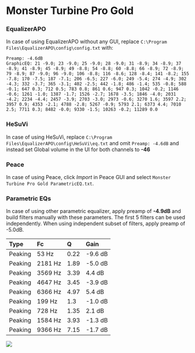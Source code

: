 # Monster Turbine Pro Gold

### EqualizerAPO
In case of using EqualizerAPO without any GUI, replace `C:\Program Files\EqualizerAPO\config\config.txt`
with:
```
Preamp: -4.6dB
GraphicEQ: 21 -9.0; 23 -9.0; 25 -9.0; 28 -9.0; 31 -8.9; 34 -8.9; 37 -8.9; 41 -8.9; 45 -8.9; 49 -8.8; 54 -8.8; 60 -8.8; 66 -8.9; 72 -8.9; 79 -8.9; 87 -9.0; 96 -9.0; 106 -8.8; 116 -8.6; 128 -8.4; 141 -8.2; 155 -7.8; 170 -7.5; 187 -7.1; 206 -6.5; 227 -6.0; 249 -5.4; 274 -4.9; 302 -4.3; 332 -3.7; 365 -3.1; 402 -2.5; 442 -1.8; 486 -1.4; 535 -0.8; 588 -0.1; 647 0.3; 712 0.5; 783 0.8; 861 0.6; 947 0.3; 1042 -0.2; 1146 -0.6; 1261 -1.0; 1387 -1.7; 1526 -2.7; 1678 -3.5; 1846 -4.0; 2031 -4.2; 2234 -4.4; 2457 -3.9; 2703 -3.0; 2973 -0.6; 3270 1.6; 3597 2.2; 3957 0.9; 4353 -2.1; 4788 -2.8; 5267 -0.9; 5793 2.1; 6373 4.4; 7010 2.5; 7711 0.3; 8482 -0.0; 9330 -1.5; 10263 -0.2; 11289 0.0
```

### HeSuVi
In case of using HeSuVi, replace `C:\Program Files\EqualizerAPO\config\HeSuVi\eq.txt` and omit `Preamp:
-4.6dB` and instead set Global volume in the UI for both channels to **-46**

### Peace
In case of using Peace, click *Import* in Peace GUI and select `Monster Turbine Pro Gold ParametricEQ.txt`.

### Parametric EQs
In case of using other parametric equalizer, apply preamp of **-4.9dB** and build filters manually
with these parameters. The first 5 filters can be used independently.
When using independent subset of filters, apply preamp of -5.0dB.

| Type    | Fc      |    Q | Gain    |
|:--------|:--------|:-----|:--------|
| Peaking | 53 Hz   | 0.22 | -9.6 dB |
| Peaking | 2181 Hz | 1.89 | -5.0 dB |
| Peaking | 3569 Hz | 3.39 | 4.4 dB  |
| Peaking | 4647 Hz | 3.45 | -3.9 dB |
| Peaking | 6366 Hz | 4.97 | 5.4 dB  |
| Peaking | 199 Hz  | 1.3  | -1.0 dB |
| Peaking | 728 Hz  | 1.35 | 2.1 dB  |
| Peaking | 1584 Hz | 3.93 | -1.3 dB |
| Peaking | 9366 Hz | 7.15 | -1.7 dB |

![](https://raw.githubusercontent.com/jaakkopasanen/AutoEq/master/results/innerfidelity/sbaf-serious/Monster%20Turbine%20Pro%20Gold/Monster%20Turbine%20Pro%20Gold.png)